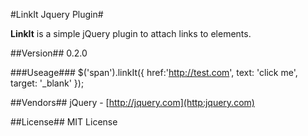 #LinkIt Jquery Plugin#

**LinkIt** is a simple jQuery plugin to attach links to elements. 

##Version##
0.2.0

###Useage###
    $('span').linkIt({
        href:'http://test.com',
        text: 'click me',
        target: '_blank'
    });


##Vendors##
jQuery - [http://jquery.com](http:jquery.com)

##License##
MIT License